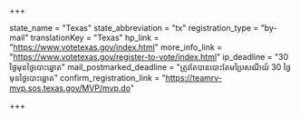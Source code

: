 +++

state_name = "Texas"
state_abbreviation = "tx"
registration_type = "by-mail"
translationKey = "Texas"
hp_link = "https://www.votetexas.gov/index.html"
more_info_link = "https://www.votetexas.gov/register-to-vote/index.html"
ip_deadline = "30 ថ្ងៃមុនថ្ងៃបោះឆ្នោត"
mail_postmarked_deadline = "ត្រូវតែបានបោះតែមប្រៃសណីយ៍ 30 ថ្ងៃមុនថ្ងៃបោះឆ្នោត"
confirm_registration_link = "https://teamrv-mvp.sos.texas.gov/MVP/mvp.do"

+++